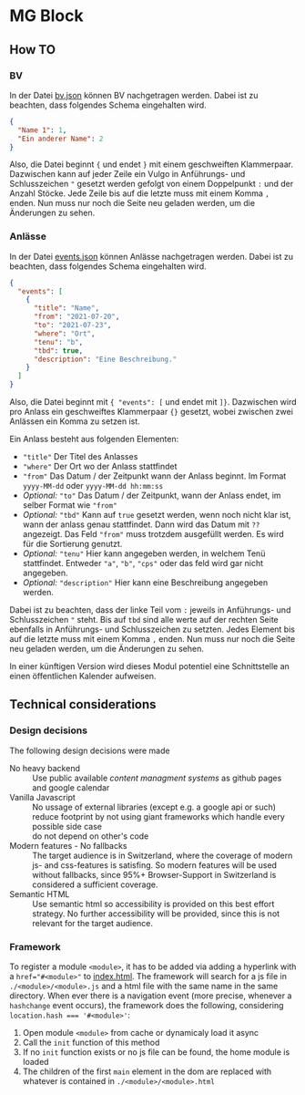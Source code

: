 ﻿# MG Block

## How TO

### BV

In der Datei <a href="./src/bv/bv.json">bv.json</a> können BV nachgetragen werden. Dabei ist zu beachten, dass folgendes
Schema eingehalten wird.

```json
{
  "Name 1": 1,
  "Ein anderer Name": 2
}
```

Also, die Datei beginnt `{` und endet `}` mit einem geschweiften Klammerpaar. Dazwischen kann auf jeder Zeile ein Vulgo
in Anführungs- und Schlusszeichen `"` gesetzt werden gefolgt von einem Doppelpunkt `:` und der Anzahl Stöcke. Jede Zeile
bis auf die letzte muss mit einem Komma `,` enden. Nun muss nur noch die Seite neu geladen werden, um die Änderungen zu
sehen.

### Anlässe

In der Datei <a href="./src/events/events.json">events.json</a> können Anlässe nachgetragen werden. Dabei ist zu beachten,
dass folgendes Schema eingehalten wird.

```json
{
  "events": [
    {
      "title": "Name",
      "from": "2021-07-20",
      "to": "2021-07-23",
      "where": "Ort",
      "tenu": "b",
      "tbd": true,
      "description": "Eine Beschreibung."
    }
  ]
}
```

Also, die Datei beginnt mit `{ "events": [` und endet mit `]}`. Dazwischen wird pro Anlass ein geschweiftes
Klammerpaar `{}` gesetzt, wobei zwischen zwei Anlässen ein Komma zu setzen ist.

Ein Anlass besteht aus folgenden Elementen:

* `"title"`     Der Titel des Anlasses
* `"where"`     Der Ort wo der Anlass stattfindet
* `"from"`      Das Datum / der Zeitpunkt wann der Anlass beginnt. Im Format `yyyy-MM-dd` oder `yyyy-MM-dd hh:mm:ss`
* _Optional:_ `"to"` Das Datum / der Zeitpunkt, wann der Anlass endet, im selber Format wie `"from"`
* _Optional:_ `"tbd"` Kann auf `true` gesetzt werden, wenn noch nicht klar ist, wann der anlass genau stattfindet. Dann
  wird das Datum mit `??` angezeigt. Das Feld `"from"` muss trotzdem ausgefüllt werden. Es wird für die Sortierung
  genutzt.
* _Optional:_ `"tenu"` Hier kann angegeben werden, in welchem Tenü stattfindet. Entweder `"a"`, `"b"`, `"cps"` oder das
  feld wird gar nicht angegeben.
* _Optional:_ `"description"` Hier kann eine Beschreibung angegeben werden.

Dabei ist zu beachten, dass der linke Teil vom `:` jeweils in Anführungs- und Schlusszeichen `"` steht. Bis auf `tbd`
sind alle werte auf der rechten Seite ebenfalls in Anführungs- und Schlusszeichen zu setzten. Jedes Element bis auf die
letzte muss mit einem Komma `,` enden. Nun muss nur noch die Seite neu geladen werden, um die Änderungen zu sehen.

In einer künftigen Version wird dieses Modul potentiel eine Schnittstelle an einen öffentlichen Kalender aufweisen.

## Technical considerations

### Design decisions

The following design decisions were made

<dl>
<dt>No heavy backend</dt>
<dd>Use public available <i>content managment systems</i> as github pages and google calendar</dd>
<dt>Vanilla Javascript</dt>
<dd>No ussage of external libraries (except e.g. a google api or such)</dd>
<dd>reduce footprint by not using giant frameworks which handle every possible side case</dd>
<dd>do not depend on other's code</dd>
<dt>Modern features - No fallbacks</dt>
<dd>The target audience is in Switzerland, where the coverage of modern js- and css-features is satisfing.
So modern features will be used without fallbacks, since 95%+ Browser-Support in Switzerland is considered a sufficient coverage.</dd>
<dt>Semantic HTML</dt>
<dd>Use semantic html so accessibility is provided on this best effort strategy. 
No further accessibility will be provided, since this is not relevant for the target audience.</dd>
</dl>

### Framework

To register a module `<module>`, it has to be added via adding a hyperlink with a `href="#<module>"`
to <a href="src/index.html">index.html</a>. The framework will search for a js file in `./<module>/<module>.js` and a html
file with the same name in the same directory. When ever there is a navigation event (more precise, whenever
a `hashchange` event occurs), the framework does the following, considering `location.hash === '#<module>'`:

1. Open module `<module>` from cache or dynamicaly load it async
2. Call the `init` function of this method
3. If no `init` function exists or no js file can be found, the home module is loaded
4. The children of the first `main` element in the dom are replaced with whatever is contained
   in `./<module>/<module>.html`